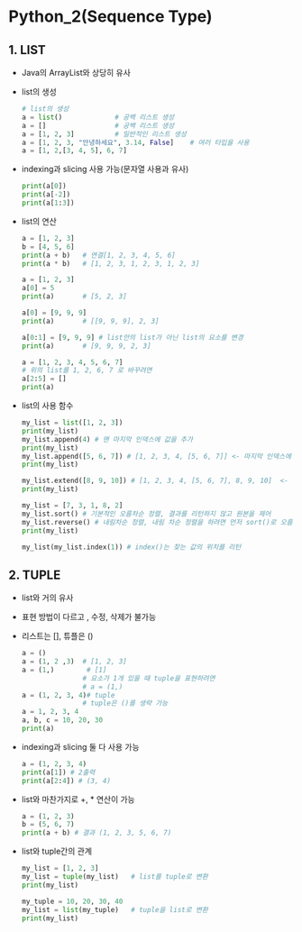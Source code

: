 # Python_2(Sequence Type)

## 1. LIST

   - Java의 ArrayList와 상당히 유사

   - list의 생성

     ```python
     # list의 생성
     a = list()				# 공백 리스트 생성
     a = []					# 공백 리스트 생성
     a = [1, 2, 3]			# 일반적인 리스트 생성
     a = [1, 2, 3, "안녕하세요", 3.14, False]	# 여러 타입을 사용
     a = [1, 2,[3, 4, 5], 6, 7]
     ```

   - indexing과 slicing 사용 가능(문자열 사용과 유사)

     ```python
     print(a[0])
     print(a[-2])
     print(a[1:3])
     ```

   - list의 연산

     ```python
     a = [1, 2, 3]
     b = [4, 5, 6]
     print(a + b)	# 연결[1, 2, 3, 4, 5, 6]
     print(a * b)	# [1, 2, 3, 1, 2, 3, 1, 2, 3]
     
     a = [1, 2, 3]
     a[0] = 5
     print(a)		# [5, 2, 3]
     
     a[0] = [9, 9, 9]
     print(a)		# [[9, 9, 9], 2, 3]
     
     a[0:1] = [9, 9, 9] # list안의 list가 아닌 list의 요소를 변경
     print(a)		# [9, 9, 9, 2, 3]
     
     a = [1, 2, 3, 4, 5, 6, 7]
     # 위의 list를 1, 2, 6, 7 로 바꾸려면
     a[2:5] = []
     print(a)
     ```

   - list의 사용 함수

     ```python
     my_list = list([1, 2, 3])
     print(my_list)
     my_list.append(4) # 맨 마지막 인덱스에 값을 추가
     print(my_list)
     my_list.append([5, 6, 7]) # [1, 2, 3, 4, [5, 6, 7]] <- 마지막 인덱스에 해당 인자를 삽입
     print(my_list)
     
     my_list.extend([8, 9, 10]) # [1, 2, 3, 4, [5, 6, 7], 8, 9, 10]  <- 리스트 확장
     print(my_list)
     
     my_list = [7, 3, 1, 8, 2]
     my_list.sort() # 기본적인 오름차순 정렬, 결과를 리턴하지 않고 원본을 제어
     my_list.reverse() # 내림차순 정렬, 내림 차순 정렬을 하려면 먼저 sort()로 오름차순으로 정렬 후 실행
     print(my_list)
     
     my_list(my_list.index(1)) # index()는 찾는 값의 위치를 리턴
     ```

## 2. TUPLE

   - list와 거의 유사

   - 표현 방법이 다르고 , 수정, 삭제가 불가능

   - 리스트는 [], 튜플은 ()

     ```python
     a = ()
     a = (1, 2 ,3)	# [1, 2, 3]
     a = (1,)        # [1]
                  	# 요소가 1개 있을 때 tuple을 표현하려면 
                 	# a = (1,)
     a = (1, 2, 3, 4)# tuple
                   	# tuple은 ()를 생략 가능
     a = 1, 2, 3, 4
     a, b, c = 10, 20, 30
     print(a)
     ```

   - indexing과 slicing 둘 다 사용 가능

     ```python
     a = (1, 2, 3, 4)
     print(a[1]) # 2출력
     print(a[2:4]) # (3, 4)
     ```

   - list와 마찬가지로 +, * 연산이 가능

     ```python
     a = (1, 2, 3)
     b = (5, 6, 7)
     print(a + b) # 결과 (1, 2, 3, 5, 6, 7)
     ```

   - list와 tuple간의 관계

     ```python
     my_list = [1, 2, 3]
     my_list = tuple(my_list)	# list를 tuple로 변환
     print(my_list)
     
     my_tuple = 10, 20, 30, 40
     my_list = list(my_tuple)	# tuple을 list로 변환
     print(my_list)
     ```

     

